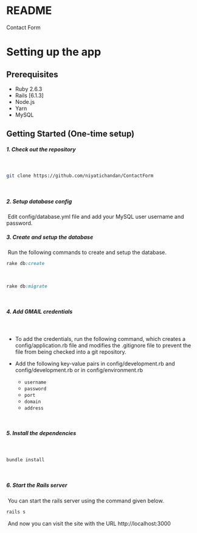 # README

Contact Form

# Setting up the app

## Prerequisites

- Ruby 2.6.3
- Rails [6.1.3]
- Node.js
- Yarn
- MySQL

## Getting Started (One-time setup)

##### 1. Check out the repository
​
```bash
git clone https://github.com/niyatichandan/ContactForm
```
​
##### 2. Setup database config
​
Edit config/database.yml file and add your MySQL user username and password.
​
##### 3. Create and setup the database
​
Run the following commands to create and setup the database.
​
```ruby
rake db:create
```
​
```ruby
rake db:migrate
```
​
##### 4. Add GMAIL credentials
​
- To add the credentials, run the following command, which creates a config/application.rb file and modifies the .gitignore file to prevent the file from being checked into a git repository.

- Add the following key-value pairs in config/development.rb and config/development.rb or in config/environment.rb
​
    - `username`
    - `password`
    - `port`
    - `domain`
    - `address`

​
##### 5. Install the dependencies
​
```ruby
bundle install
```
​
##### 6. Start the Rails server
​
You can start the rails server using the command given below.
​
```ruby
rails s
```
​
And now you can visit the site with the URL http://localhost:3000


